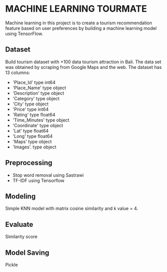 # MACHINE LEARNING TOURMATE
Machine learning in this project is to create a tourism recommendation feature based on user preferences by building a machine learning model using TensorFlow. 

## Dataset
Build tourism dataset with +100 data tourism attraction in Bali. The data set was obtained by scraping from Google Maps and the web. The dataset has 13 columns: 
- 'Place_Id' type int64
- 'Place_Name' type object
- 'Description' type object
- 'Category' type object
- 'City' type object
- 'Price'  type int64
- 'Rating' type float64
- 'Time_Minutes' type object
- 'Coordinate' type object
- 'Lat' type float64
- 'Long' type float64
- 'Maps' type object
- 'Images'. type object

## Preprocessing
 - Stop word removal using Sastrawi
 - TF-IDF using Tensorflow

## Modeling
Simple KNN model with matrix cosine similarity and k value = 4.

## Evaluate
Similarity score

## Model Saving 
Pickle
